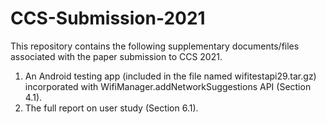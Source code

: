 # CCS-Submission-2021
This repository contains the following supplementary documents/files associated with the paper submission to CCS 2021.
1. An Android testing app (included in the file named wifitestapi29.tar.gz) incorporated with WifiManager.addNetworkSuggestions API (Section 4.1).
2. The full report on user study (Section 6.1).
